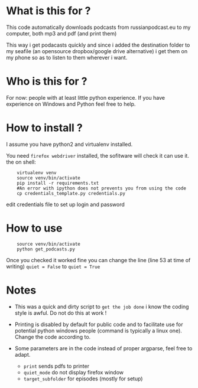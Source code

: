 # What is this for ?

This code automatically downloads podcasts from russianpodcast.eu to my computer, both mp3 and pdf (and print them)

This way i get podacasts quickly and since i added the destination folder
to my seafile (an opensource dropbox/google drive alternative)
i get them on my phone so as to listen to them wherever i want.

# Who is this for ?

For now: people with at least little python experience.
If you have experience on Windows and Python feel free to help.


# How to install ?

I assume you have python2 and virtualenv installed.

You need `firefox webdriver` installed, the sofitware will check it can use it.
the on shell:

```shell
    virtualenv venv
    source venv/bin/activate
    pip install -r requirements.txt
    #An error with ipython does not prevents you from using the code
    cp credentials_template.py credentials.py

```

edit credentials file to set up login and password

# How to use


```shell
    source venv/bin/activate
    python get_podcasts.py
```

Once you checked it worked fine you can change the line (line 53 at time of writing) `quiet = False` to `quiet = True`



# Notes

- This was a quick and dirty script to `get the job done` i know the coding style is awful. Do not do this at work !

- Printing is disabled by default for public code and to facilitate use for potential python windows people (command is typically a linux one). Change the code according to.

- Some parameters are in the code instead of proper argparse, feel free to adapt.
    - `print` sends pdfs to printer
    - `quiet_mode` do not display firefox window
    - `target_subfolder` for episodes (mostly for setup)


